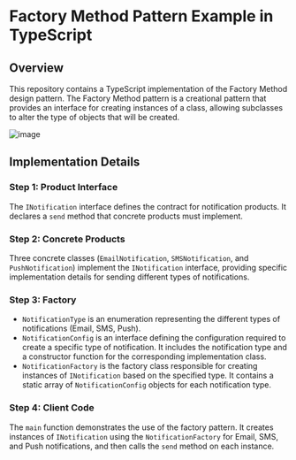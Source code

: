 # Factory Method Pattern Example in TypeScript

## Overview

This repository contains a TypeScript implementation of the Factory Method design pattern. The Factory Method pattern is a creational pattern that provides an interface for creating instances of a class, allowing subclasses to alter the type of objects that will be created.

![image](https://github.com/tatianadev27/SoftwareArchitectureAnalysis/assets/54762147/47327b6c-7db5-4ae8-9afd-3b45d3147e42)


## Implementation Details

### Step 1: Product Interface

The `INotification` interface defines the contract for notification products. It declares a `send` method that concrete products must implement.

### Step 2: Concrete Products

Three concrete classes (`EmailNotification`, `SMSNotification`, and `PushNotification`) implement the `INotification` interface, providing specific implementation details for sending different types of notifications.

### Step 3: Factory

- `NotificationType` is an enumeration representing the different types of notifications (Email, SMS, Push).
- `NotificationConfig` is an interface defining the configuration required to create a specific type of notification. It includes the notification type and a constructor function for the corresponding implementation class.
- `NotificationFactory` is the factory class responsible for creating instances of `INotification` based on the specified type. It contains a static array of `NotificationConfig` objects for each notification type.

### Step 4: Client Code

The `main` function demonstrates the use of the factory pattern. It creates instances of `INotification` using the `NotificationFactory` for Email, SMS, and Push notifications, and then calls the `send` method on each instance.


